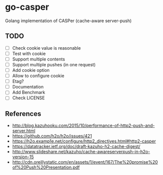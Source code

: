 # go-casper

Golang implementation of CASPer (cache-aware server-push)

## TODO

- [ ] Check cookie value is reasonable
- [ ] Test with cookie
- [ ] Support multiple contents
- [ ] Support multiple pushes (in one request)
- [ ] Add cookie option 
- [ ] Allow to configure cookie
- [ ] Etag?
- [ ] Documentation 
- [ ] Add Benchmark
- [ ] Check LICENSE

## References

- http://blog.kazuhooku.com/2015/10/performance-of-http2-push-and-server.html
- https://github.com/h2o/h2o/issues/421
- https://h2o.examp1e.net/configure/http2_directives.html#http2-casper
- https://datatracker.ietf.org/doc/draft-kazuho-h2-cache-digest/
- http://www.slideshare.net/kazuho/cache-awareserverpush-in-h2o-version-15
- http://cdn.oreillystatic.com/en/assets/1/event/167/The%20promise%20of%20Push%20Presentation.pdf



